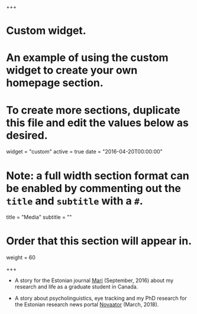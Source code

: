 +++
# Custom widget.
# An example of using the custom widget to create your own homepage section.
# To create more sections, duplicate this file and edit the values below as desired.
widget = "custom"
active = true
date = "2016-04-20T00:00:00"

# Note: a full width section format can be enabled by commenting out the `title` and `subtitle` with a `#`.
title = "Media"
subtitle = ""

# Order that this section will appear in.
weight = 60

+++

- A story for the Estonian journal [Mari](http://www.ajakirimari.ee/1272.htm) (September, 2016) about my research and life as a graduate student in Canada.

- A story about psycholinguistics, eye tracking and my PhD research for the Estonian research news portal [Novaator](https://novaator.err.ee/686921/eesti-noorteadlane-uuris-kanadas-pilke-jalgides-eestlaste-keelekasutust) (March, 2018).